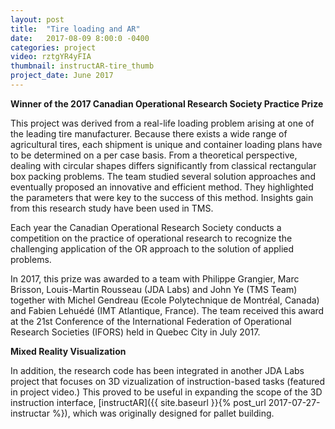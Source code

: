 ```yaml
---
layout: post
title:  "Tire loading and AR"
date:   2017-08-09 8:00:0 -0400
categories: project
video: rztgYR4yFIA
thumbnail: instructAR-tire_thumb
project_date: June 2017
---
```



**Winner of the 2017 Canadian Operational Research Society Practice Prize**

This project was derived from a real-life loading problem arising at one of the leading tire manufacturer. Because there exists a wide range of agricultural tires, each shipment is unique and container loading plans have to be determined on a per case basis. From a theoretical perspective, dealing with circular shapes differs significantly from classical rectangular box packing problems. The team studied several solution approaches and eventually proposed an innovative and efficient method. They highlighted the parameters that were key to the success of this method. Insights gain from this research study have been used in TMS.

Each year the Canadian Operational Research Society conducts a competition on the practice of operational research to recognize the challenging application of the OR approach to the solution of applied problems.

In 2017, this prize was awarded to a team with Philippe Grangier, Marc Brisson, Louis-Martin Rousseau (JDA Labs) and John Ye (TMS Team) together with Michel Gendreau (Ecole Polytechnique de Montréal, Canada) and Fabien Lehuédé (IMT Atlantique, France). The team received this award at the 21st Conference of the International Federation of Operational Research Societies (IFORS) held in Quebec City in July 2017.



**Mixed Reality Visualization**

In addition, the research code has been integrated in another JDA Labs project that focuses on 3D vizualization of instruction-based tasks (featured in project video.) This proved to be useful in expanding the scope of the 3D instruction interface, [instructAR]({{ site.baseurl }}{% post_url 2017-07-27-instructar %}), which was originally designed for pallet building.
